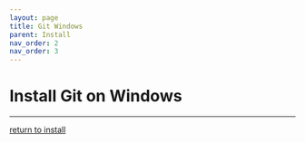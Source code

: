 ```yaml
---
layout: page
title: Git Windows
parent: Install
nav_order: 2
nav_order: 3
---
```

# Install Git on Windows

---

[return to install](../install.md)